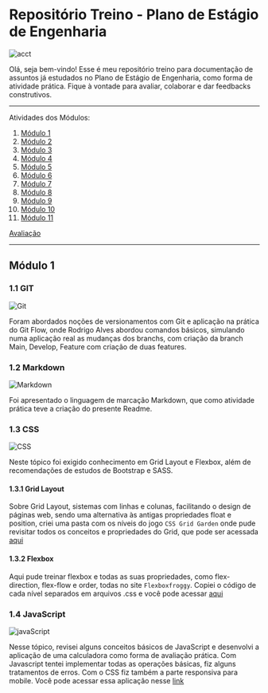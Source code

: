 # Repositório Treino - Plano de Estágio de Engenharia


![acct](https://user-images.githubusercontent.com/90471567/174658900-15958b2d-cc28-4ef3-b91a-638998c6b418.png)


Olá, seja bem-vindo! Esse é meu repositório treino para documentação de assuntos já estudados no Plano de Estágio de Engenharia, como forma de atividade prática. Fique à vontade para avaliar, colaborar e dar feedbacks construtivos. 


*******
Atividades dos Módulos:
 1. [Módulo 1](#Modulo1)
 2. [Módulo 2](#Modulo2)
 3. [Módulo 3](#Modulo3)
 4. [Módulo 4](#Modulo4)
 5. [Módulo 5](#Modulo5)
 6. [Módulo 6](#Modulo6)
 7. [Módulo 7](#Modulo7)
 8. [Módulo 8](#Modulo8)
 9. [Módulo 9](#Modulo9)
 10. [Módulo 10](#Modulo10)
 11. [Módulo 11](#Modulo11)
 
 [Avaliação](#avaliacao)

*******


<div id='modulo1'/>

## Módulo 1

### 1.1 GIT 
![Git](https://img.shields.io/badge/GIT-E44C30?style=for-the-badge&logo=git&logoColor=white)

Foram abordados noções de versionamentos com Git e aplicação na prática do Git Flow, onde Rodrigo Alves abordou comandos básicos, simulando numa aplicação real as mudanças dos branchs, com criação da branch Main, Develop, Feature com criação de duas features.


### 1.2 Markdown
![Markdown](https://img.shields.io/badge/Markdown-000000?style=for-the-badge&logo=markdown&logoColor=white)

Foi apresentado o linguagem de marcação Markdown, que como atividade prática teve a criação do presente Readme.


### 1.3 CSS
![CSS](https://img.shields.io/badge/CSS3-1572B6?style=for-the-badge&logo=css3&logoColor=white)

Neste tópico foi exigido conhecimento em Grid Layout e Flexbox, além de recomendações de estudos de Bootstrap e SASS.


#### 1.3.1 Grid Layout 
Sobre Grid Layout, sistemas com linhas e colunas, facilitando o design de páginas web, sendo uma alternativa às antigas propriedades float e position, criei uma pasta com os níveis do jogo `CSS Grid Garden` onde pude revisitar todos os conceitos e propriedades do Grid, que pode ser acessada [aqui](https://github.com/MichelangeloCali/repositorio-treino-classroom-acct/tree/main/Modulo-1/CSS-Grid-exercicios)


#### 1.3.2 Flexbox
Aqui pude treinar flexbox e todas as suas propriedades, como flex-direction, flex-flow e order, todas no site `Flexboxfroggy`. Copiei o código de cada nível separados em arquivos .css e você pode acessar [aqui](https://github.com/MichelangeloCali/repositorio-treino-classroom-acct/tree/main/Modulo-1/CSS-Flexbox-exercicios)

### 1.4 JavaScript 
![javaScript](https://img.shields.io/badge/JavaScript-F7DF1E?style=for-the-badge&logo=javascript&logoColor=black)

Nesse tópico, revisei alguns conceitos básicos de JavaScript e desenvolvi a aplicação de uma calculadora como forma de avaliação prática. Com Javascript tentei implementar todas as operações básicas, fiz alguns tratamentos de erros. Com o CSS fiz também a parte responsiva para mobile. Você pode acessar essa aplicação nesse [link](https://github.com/MichelangeloCali/repositorio-treino-classroom-acct/tree/main/Modulo-1/Javascript)










